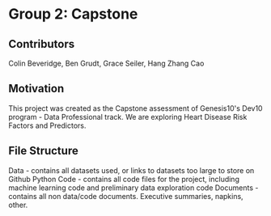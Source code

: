 # Group 2: Capstone

## Contributors
Colin Beveridge, Ben Grudt, Grace Seiler, Hang Zhang Cao

## Motivation
This project was created as the Capstone assessment of Genesis10's Dev10 program - Data Professional track.
We are exploring Heart Disease Risk Factors and Predictors.

## File Structure
Data - contains all datasets used, or links to datasets too large to store on Github
Python Code - contains all code files for the project, including machine learning code and preliminary data exploration code
Documents - contains all non data/code documents. Executive summaries, napkins, other.
